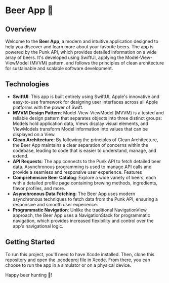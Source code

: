 
# Beer App 🍻

## Overview

Welcome to the **Beer App**, a modern and intuitive application designed to help you discover and learn more about your favorite beers. The app is powered by the Punk API, which provides detailed information on a wide array of beers. It's developed using SwiftUI, applying the Model-View-ViewModel (MVVM) pattern, and follows the principles of clean architecture for sustainable and scalable software development.

## Technologies

- **SwiftUI**: This app is built entirely using SwiftUI, Apple's innovative and easy-to-use framework for designing user interfaces across all Apple platforms with the power of Swift.
- **MVVM Design Pattern**: Model-View-ViewModel (MVVM) is a tested and reliable design pattern that separates objects into three distinct groups: Models hold application data, Views display visual elements, and ViewModels transform Model information into values that can be displayed on a View.
- **Clean Architecture**: By following the principles of Clean Architecture, the Beer App maintains a clear separation of concerns within the codebase, leading to code that is easier to understand, manage, and extend.
- **API Requests**: The app connects to the Punk API to fetch detailed beer data. Asynchronous programming is used to manage API calls and provide a seamless and responsive user experience.
Features
- **Comprehensive Beer Catalog**: Explore a wide variety of beers, each with a detailed profile page containing brewing methods, ingredients, flavor profiles, and more.
- **Asynchronous Data Fetching**: The Beer App uses modern asynchronous techniques to fetch data from the Punk API, ensuring a responsive and smooth user experience.
- **Programmatic Navigation**: Unlike the traditional NavigationView approach, the Beer App uses a NavigationStack for programmatic navigation, which provides increased flexibility and control over the app's navigational logic.

## Getting Started

To run this project, you'll need to have Xcode installed. Then, clone this repository and open the .xcodeproj file in Xcode. From there, you can choose to run the app in a simulator or on a physical device.

Happy beer hunting 🍻!
